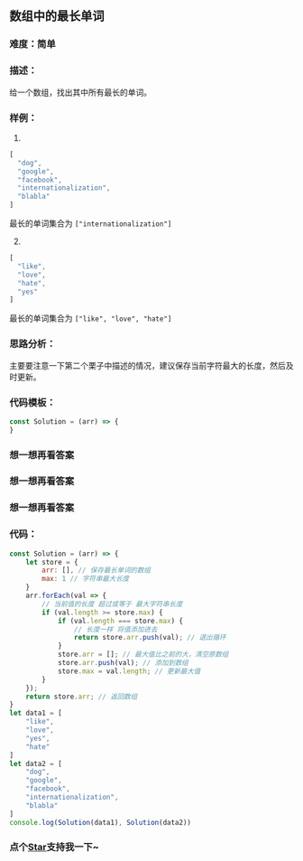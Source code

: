 ## 数组中的最长单词 

### 难度：简单

### 描述：

给一个数组，找出其中所有最长的单词。

### 样例：

1. 

```js
[
  "dog",
  "google",
  "facebook",
  "internationalization",
  "blabla"
]
```

最长的单词集合为 `["internationalization"]`

2. 

```js
[
  "like",
  "love",
  "hate",
  "yes"
]
```
最长的单词集合为 `["like", "love", "hate"]`

### 思路分析：

主要要注意一下第二个栗子中描述的情况，建议保存当前字符最大的长度，然后及时更新。

### 代码模板：

```js
const Solution = (arr) => {
}
```

### 想一想再看答案

### 想一想再看答案

### 想一想再看答案

### 代码：

```js
const Solution = (arr) => {
    let store = {
        arr: [], // 保存最长单词的数组
        max: 1 // 字符串最大长度
    }
    arr.forEach(val => {
        // 当前值的长度 超过或等于 最大字符串长度
        if (val.length >= store.max) {
            if (val.length === store.max) {
                // 长度一样 将值添加进去
                return store.arr.push(val); // 退出循环
            }
            store.arr = []; // 最大值比之前的大，清空原数组
            store.arr.push(val); // 添加到数组
            store.max = val.length; // 更新最大值
        }
    });
    return store.arr; // 返回数组
}
let data1 = [
    "like",
    "love",
    "yes",
    "hate"
]
let data2 = [
    "dog",
    "google",
    "facebook",
    "internationalization",
    "blabla"
]
console.log(Solution(data1), Solution(data2))
```
<!-- 特殊字符串：用于修改/删除markdown的结尾提示语-OBKoro1 -->
### 点个[Star](https://github.com/OBKoro1/Brush_algorithm)支持我一下~

